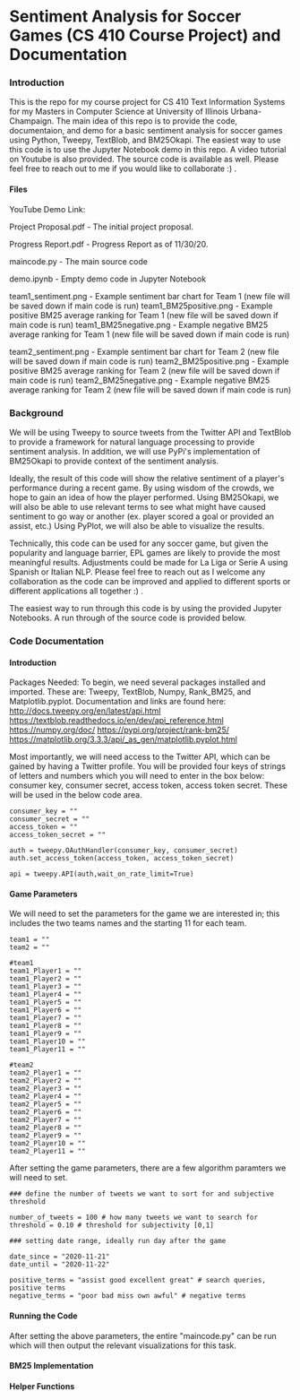 # Sentiment Analysis for Soccer Games (CS 410 Course Project) and Documentation

### Introduction

This is the repo for my course project for CS 410 Text Information Systems for my Masters in Computer Science at University of Illinois Urbana-Champaign. The main idea of this repo is to provide the code, documentaion, and demo for a basic sentiment analysis for soccer games using Python, Tweepy, TextBlob, and BM25Okapi. The easiest way to use this code is to use the Jupyter Notebook demo in this repo. A video tutorial on Youtube is also provided. The source code is available as well. Please feel free to reach out to me if you would like to collaborate :) .

#### Files 

YouTube Demo Link: 

Project Proposal.pdf - The initial project proposal. 

Progress Report.pdf - Progress Report as of 11/30/20.

maincode.py - The main source code

demo.ipynb - Empty demo code in Jupyter Notebook

team1_sentiment.png - Example sentiment bar chart for Team 1 (new file will be saved down if main code is run)
team1_BM25positive.png - Example positive BM25 average ranking for Team 1 (new file will be saved down if main code is run)
team1_BM25negative.png - Example negative BM25 average ranking for Team 1 (new file will be saved down if main code is run)

team2_sentiment.png - Example sentiment bar chart for Team 2 (new file will be saved down if main code is run)
team2_BM25positive.png - Example positive BM25 average ranking for Team 2 (new file will be saved down if main code is run)
team2_BM25negative.png - Example negative BM25 average ranking for Team 2 (new file will be saved down if main code is run)

### Background

We will be using Tweepy to source tweets from the Twitter API and TextBlob to provide a framework for natural language processing to provide sentiment analysis. In addition, we will use PyPi's implementation of BM25Okapi to provide context of the sentiment analysis.

Ideally, the result of this code will show the relative sentiment of a player's performance during a recent game. By using wisdom of the crowds, we hope to gain an idea of how the player performed. Using BM25Okapi, we will also be able to use relevant terms to see what might have caused sentiment to go way or another (ex. player scored a goal or provided an assist, etc.) Using PyPlot, we will also be able to visualize the results.

Technically, this code can be used for any soccer game, but given the popularity and language barrier, EPL games are likely to provide the most meaningful results. Adjustments could be made for La Liga or Serie A using Spanish or Italian NLP. Please feel free to reach out as I welcome any collaboration as the code can be improved and applied to different sports or different applications all together :) .

The easiest way to run through this code is by using the provided Jupyter Notebooks. A run through of the source code is provided below. 

### Code Documentation

#### Introduction 

Packages Needed: To begin, we need several packages installed and imported. These are: Tweepy, TextBlob, Numpy, Rank_BM25, and Matplotlib.pyplot. Documentation and links are found here: http://docs.tweepy.org/en/latest/api.html https://textblob.readthedocs.io/en/dev/api_reference.html https://numpy.org/doc/ https://pypi.org/project/rank-bm25/ https://matplotlib.org/3.3.3/api/_as_gen/matplotlib.pyplot.html

Most importantly, we will need access to the Twitter API, which can be gained by having a Twitter profile. You will be provided four keys of strings of letters and numbers which you will need to enter in the box below: consumer key, consumer secret, access token, access token secret. These will be used in the below code area. 

```shell
consumer_key = ""
consumer_secret = ""
access_token = ""
access_token_secret = ""

auth = tweepy.OAuthHandler(consumer_key, consumer_secret)
auth.set_access_token(access_token, access_token_secret)

api = tweepy.API(auth,wait_on_rate_limit=True)
``` 

#### Game Parameters

We will need to set the parameters for the game we are interested in; this includes the two teams names and the starting 11 for each team. 

```shell
team1 = ""
team2 = ""

#team1
team1_Player1 = ""
team1_Player2 = ""
team1_Player3 = ""
team1_Player4 = ""
team1_Player5 = ""
team1_Player6 = ""
team1_Player7 = ""
team1_Player8 = ""
team1_Player9 = ""
team1_Player10 = ""
team1_Player11 = ""

#team2
team2_Player1 = ""
team2_Player2 = ""
team2_Player3 = ""
team2_Player4 = ""
team2_Player5 = ""
team2_Player6 = ""
team2_Player7 = ""
team2_Player8 = ""
team2_Player9 = ""
team2_Player10 = ""
team2_Player11 = ""
```
After setting the game parameters, there are a few algorithm paramters we will need to set. 

```shell
### define the number of tweets we want to sort for and subjective threshold

number_of_tweets = 100 # how many tweets we want to search for
threshold = 0.10 # threshold for subjectivity [0,1]

### setting date range, ideally run day after the game

date_since = "2020-11-21"
date_until = "2020-11-22"
```


```shell
positive_terms = "assist good excellent great" # search queries, positive terms
negative_terms = "poor bad miss own awful" # negative terms
```

#### Running the Code

After setting the above parameters, the entire "maincode.py" can be run which will then output the relevant visualizations for this task. 






#### BM25 Implementation 






#### Helper Functions 









